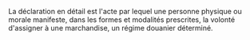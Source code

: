 La déclaration en détail est l'acte par lequel une
personne physique ou morale manifeste, dans les formes et modalités
prescrites, la volonté d'assigner à une marchandise, un régime douanier
déterminé.